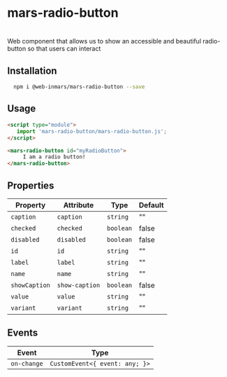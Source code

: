 # mars-radio-button

# <mars-radio-button>
Web component that allows us to show an accessible and beautiful radio-button so that users can interact

## Installation
```bash
  npm i @web-inmars/mars-radio-button --save
```

## Usage
```html
<script type="module">
   import 'mars-radio-button/mars-radio-button.js';
</script>

<mars-radio-button id="myRadioButton">
     I am a radio button!
</mars-radio-button>
```

## Properties

| Property      | Attribute      | Type      | Default |
|---------------|----------------|-----------|---------|
| `caption`     | `caption`      | `string`  | ""      |
| `checked`     | `checked`      | `boolean` | false   |
| `disabled`    | `disabled`     | `boolean` | false   |
| `id`          | `id`           | `string`  | ""      |
| `label`       | `label`        | `string`  | ""      |
| `name`        | `name`         | `string`  | ""      |
| `showCaption` | `show-caption` | `boolean` | false   |
| `value`       | `value`        | `string`  | ""      |
| `variant`     | `variant`      | `string`  | ""      |

## Events

| Event       | Type                           |
|-------------|--------------------------------|
| `on-change` | `CustomEvent<{ event: any; }>` |
